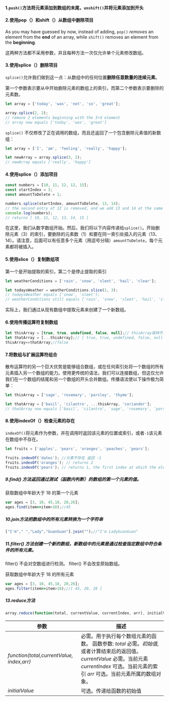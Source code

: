 #### 1.`push()`方法将元素添加到数组的末尾，`unshift()`并将元素添加到开头

#### 2.使用pop（）和shift（）从数组中删除项目

As you may have guessed by now, instead of adding, `pop()` *removes* an element from the **end** of an array, while `shift()` removes an element from the **beginning**. 

这两种方法都不采用参数，并且每种方法一次仅允许单个元素修改数组。

#### 3.使用splice（）删除项目

`splice()`允许我们做到这一点：从数组中的任何位置**删除任意数量的连续元素**。

第一个参数表示要从中开始删除元素的数组上的索引，而第二个参数表示要删除的元素数。			

```js
let array = ['today', 'was', 'not', 'so', 'great'];

array.splice(2, 2);
// remove 2 elements beginning with the 3rd element
// array now equals ['today', 'was', 'great']
```

`splice()` 不仅修改了正在调用的数组，而且还返回了一个包含删除元素值的新数组：

```js
let array = ['I', 'am', 'feeling', 'really', 'happy'];

let newArray = array.splice(3, 2);
// newArray equals ['really', 'happy']
```

#### 4.使用splice（）添加项目

```js
const numbers = [10, 11, 12, 12, 15];
const startIndex = 3;
const amountToDelete = 1;

numbers.splice(startIndex, amountToDelete, 13, 14);
// the second entry of 12 is removed, and we add 13 and 14 at the same index
console.log(numbers);
// returns [ 10, 11, 12, 13, 14, 15 ]
```

在这里，我们从数字数组开始。然后，我们将以下内容传递给`splice()`。开始删除元素（3）的索引，要删除的元素数（1）和要在同一索引处插入的元素（13、14）。请注意，后面可以有任意多个元素（用逗号分隔）`amountToDelete`，每个元素都将被插入。

#### 5.使用slice（）复制数组项

第一个是开始提取的索引，第二个是停止提取的索引

```js
let weatherConditions = ['rain', 'snow', 'sleet', 'hail', 'clear'];

let todaysWeather = weatherConditions.slice(1, 3);
// todaysWeather equals ['snow', 'sleet'];
// weatherConditions still equals ['rain', 'snow', 'sleet', 'hail', 'clear']
```

实际上，我们通过从现有数组中提取元素来创建了一个新数组。

#### 6.使用传播运算符复制数组

```js
let thisArray = [true, true, undefined, false, null];// thisArray保持不变
let thatArray = [...thisArray];// [ true, true, undefined, false, null ]
thisArray==thatArray;//false
```

#### 7.将数组与扩展运算符组合

散布运算符的另一个巨大优势是能够组合数组，或在任何索引处将一个数组的所有元素插入另一个数组的能力。使用更传统的语法，我们可以连接数组，但这仅允许我们在一个数组的结尾和另一个数组的开头合并数组。传播语法使以下操作极为简单：

```js
let thisArray = ['sage', 'rosemary', 'parsley', 'thyme'];

let thatArray = ['basil', 'cilantro', ...thisArray, 'coriander'];
// thatArray now equals ['basil', 'cilantro', 'sage', 'rosemary', 'parsley', 'thyme', 'coriander']
```

#### 8.使用indexOf（）检查元素的存在

`indexOf()`将元素作为参数，并在调用时返回该元素的位置或索引，或者`-1`该元素在数组中不存在。

```js
let fruits = ['apples', 'pears', 'oranges', 'peaches', 'pears'];

fruits.indexOf('dates'); //元素不存在 返回 -1
fruits.indexOf('oranges'); // returns 2
fruits.indexOf('pears'); // returns 1, the first index at which the element exists
```

##### 9.find() 方法返回通过测试（函数内判断）的数组的第一个元素的值。

获取数组中年龄大于 18 的第一个元素

```js
var ages = [3, 10, 45,18, 20,26];
ages.find(item=>item>18);//45
```

##### 10.join方法把数组中的所有元素转换为一个字符串

```js
["I'm"," ","Lady","GuanGuan"].join("");//"I'm LadyGuanGuan"
```

##### 11.filter() 方法创建一个新的数组，新数组中的元素是通过检查指定数组中符合条件的所有元素。

filter() 不会对空数组进行检测。 filter() 不会改变原始数组。

获取数组中年龄大于 18 的所有元素

```js
var ages = [3, 10, 45,18, 20,26];
ages.filter(item=>item>18);//[ 45, 20, 26 ]
```



##### 13.reduce方法

```js
array.reduce(function(total, currentValue, currentIndex, arr), initialValue)
```

| 参数                                      | 描述                                                         |
| ----------------------------------------- | ------------------------------------------------------------ |
| *function(total,currentValue, index,arr)* | 必需。用于执行每个数组元素的函数。 函数参数:  *total*    必需。*初始值*, 或者计算结束后的返回值。           *currentValue*    必需。当前元素        *currentIndex*    可选。当前元素的索引          *arr*    可选。当前元素所属的数组对象。 |
| *initialValue*                            | 可选。传递给函数的初始值                                     |



